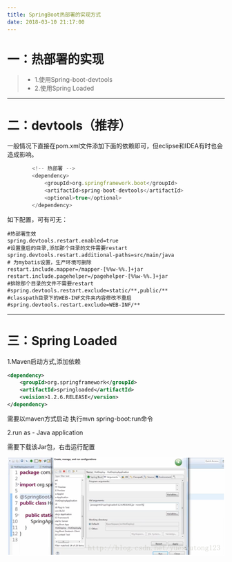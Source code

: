 ```yaml
---
title: SpringBoot热部署的实现方式
date: 2018-03-10 21:17:00
---
```

# 一：热部署的实现

>*  1.使用Spring-boot-devtools
>*  2.使用Spring Loaded

---

# 二：devtools（推荐）

一般情况下直接在pom.xml文件添加下面的依赖即可，但eclipse和IDEA有时也会造成影响。

```javascript
        <!-- 热部署 -->
        <dependency>
            <groupId>org.springframework.boot</groupId>
            <artifactId>spring-boot-devtools</artifactId>
            <optional>true</optional>
        </dependency>
```

如下配置，可有可无：

```properties
#热部署生效
spring.devtools.restart.enabled=true
#设置重启的目录,添加那个目录的文件需要restart
spring.devtools.restart.additional-paths=src/main/java
# 为mybatis设置，生产环境可删除
restart.include.mapper=/mapper-[%%w-%%.]+jar
restart.include.pagehelper=/pagehelper-[%%w-%%.]+jar
#排除那个目录的文件不需要restart
#spring.devtools.restart.exclude=static/**,public/**
#classpath目录下的WEB-INF文件夹内容修改不重启
#spring.devtools.restart.exclude=WEB-INF/**
```

---

# 三：Spring Loaded

1.Maven启动方式,添加依赖

```xml
<dependency>
    <groupId>org.springframework</groupId>
    <artifactId>springloaded</artifactId>
    <veision>1.2.6.RELEASE</version>
</dependency>
```

需要以maven方式启动 
执行mvn spring-boot:run命令

2.run as - Java application

需要下载该Jar包，右击运行配置

![](./20180310SpringBoot热部署的实现方式/1136672-20190623134033406-240474200.png)